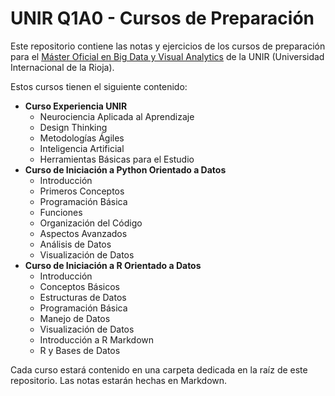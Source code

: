 # UNIR Q1A0 - Cursos de Preparación
Este repositorio contiene las notas y ejercicios de los cursos de preparación para el [Máster Oficial en Big Data y Visual Analytics](https://www.unir.net/ingenieria/master-visual-analytics-big-data/) de la UNIR (Universidad Internacional de la Rioja).

Estos cursos tienen el siguiente contenido:
- **Curso Experiencia UNIR**
  - Neurociencia Aplicada al Aprendizaje
  - Design Thinking
  - Metodologías Ágiles
  - Inteligencia Artificial
  - Herramientas Básicas para el Estudio
- **Curso de Iniciación a Python Orientado a Datos**
  - Introducción
  - Primeros Conceptos
  - Programación Básica
  - Funciones
  - Organización del Código
  - Aspectos Avanzados
  - Análisis de Datos
  - Visualización de Datos
- **Curso de Iniciación a R Orientado a Datos**
  - Introducción
  - Conceptos Básicos
  - Estructuras de Datos
  - Programación Básica
  - Manejo de Datos
  - Visualización de Datos
  - Introducción a R Markdown
  - R y Bases de Datos

Cada curso estará contenido en una carpeta dedicada en la raíz de este repositorio. Las notas estarán hechas en Markdown.
